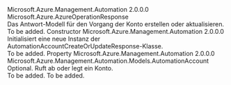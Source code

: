 <Type Name="AutomationAccountCreateOrUpdateResponse" FullName="Microsoft.Azure.Management.Automation.Models.AutomationAccountCreateOrUpdateResponse">
  <TypeSignature Language="C#" Value="public class AutomationAccountCreateOrUpdateResponse : Microsoft.Azure.AzureOperationResponse" />
  <TypeSignature Language="ILAsm" Value=".class public auto ansi beforefieldinit AutomationAccountCreateOrUpdateResponse extends Microsoft.Azure.AzureOperationResponse" />
  <TypeSignature Language="DocId" Value="T:Microsoft.Azure.Management.Automation.Models.AutomationAccountCreateOrUpdateResponse" />
  <TypeSignature Language="VB.NET" Value="Public Class AutomationAccountCreateOrUpdateResponse&#xA;Inherits AzureOperationResponse" />
  <TypeSignature Language="F#" Value="type AutomationAccountCreateOrUpdateResponse = class&#xA;    inherit AzureOperationResponse" />
  <AssemblyInfo>
    <AssemblyName>Microsoft.Azure.Management.Automation</AssemblyName>
    <AssemblyVersion>2.0.0.0</AssemblyVersion>
  </AssemblyInfo>
  <Base>
    <BaseTypeName>Microsoft.Azure.AzureOperationResponse</BaseTypeName>
  </Base>
  <Interfaces />
  <Docs>
    <summary>
            Das Antwort-Modell für den Vorgang der Konto erstellen oder aktualisieren.
            </summary>
    <remarks>To be added.</remarks>
  </Docs>
  <Members>
    <Member MemberName=".ctor">
      <MemberSignature Language="C#" Value="public AutomationAccountCreateOrUpdateResponse ();" />
      <MemberSignature Language="ILAsm" Value=".method public hidebysig specialname rtspecialname instance void .ctor() cil managed" />
      <MemberSignature Language="DocId" Value="M:Microsoft.Azure.Management.Automation.Models.AutomationAccountCreateOrUpdateResponse.#ctor" />
      <MemberSignature Language="VB.NET" Value="Public Sub New ()" />
      <MemberType>Constructor</MemberType>
      <AssemblyInfo>
        <AssemblyName>Microsoft.Azure.Management.Automation</AssemblyName>
        <AssemblyVersion>2.0.0.0</AssemblyVersion>
      </AssemblyInfo>
      <Parameters />
      <Docs>
        <summary>
            Initialisiert eine neue Instanz der AutomationAccountCreateOrUpdateResponse-Klasse.
            </summary>
        <remarks>To be added.</remarks>
      </Docs>
    </Member>
    <Member MemberName="AutomationAccount">
      <MemberSignature Language="C#" Value="public Microsoft.Azure.Management.Automation.Models.AutomationAccount AutomationAccount { get; set; }" />
      <MemberSignature Language="ILAsm" Value=".property instance class Microsoft.Azure.Management.Automation.Models.AutomationAccount AutomationAccount" />
      <MemberSignature Language="DocId" Value="P:Microsoft.Azure.Management.Automation.Models.AutomationAccountCreateOrUpdateResponse.AutomationAccount" />
      <MemberSignature Language="VB.NET" Value="Public Property AutomationAccount As AutomationAccount" />
      <MemberSignature Language="F#" Value="member this.AutomationAccount : Microsoft.Azure.Management.Automation.Models.AutomationAccount with get, set" Usage="Microsoft.Azure.Management.Automation.Models.AutomationAccountCreateOrUpdateResponse.AutomationAccount" />
      <MemberType>Property</MemberType>
      <AssemblyInfo>
        <AssemblyName>Microsoft.Azure.Management.Automation</AssemblyName>
        <AssemblyVersion>2.0.0.0</AssemblyVersion>
      </AssemblyInfo>
      <ReturnValue>
        <ReturnType>Microsoft.Azure.Management.Automation.Models.AutomationAccount</ReturnType>
      </ReturnValue>
      <Docs>
        <summary>
            Optional. Ruft ab oder legt ein Konto.
            </summary>
        <value>To be added.</value>
        <remarks>To be added.</remarks>
      </Docs>
    </Member>
  </Members>
</Type>